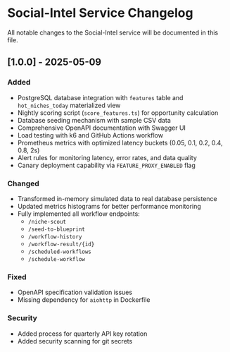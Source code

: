 # Social-Intel Service Changelog

All notable changes to the Social-Intel service will be documented in this file.

## [1.0.0] - 2025-05-09

### Added
- PostgreSQL database integration with `features` table and `hot_niches_today` materialized view
- Nightly scoring script (`score_features.ts`) for opportunity calculation
- Database seeding mechanism with sample CSV data
- Comprehensive OpenAPI documentation with Swagger UI
- Load testing with k6 and GitHub Actions workflow
- Prometheus metrics with optimized latency buckets (0.05, 0.1, 0.2, 0.4, 0.8, 2s)
- Alert rules for monitoring latency, error rates, and data quality
- Canary deployment capability via `FEATURE_PROXY_ENABLED` flag

### Changed
- Transformed in-memory simulated data to real database persistence
- Updated metrics histograms for better performance monitoring
- Fully implemented all workflow endpoints:
  - `/niche-scout`
  - `/seed-to-blueprint`
  - `/workflow-history`
  - `/workflow-result/{id}`
  - `/scheduled-workflows`
  - `/schedule-workflow`

### Fixed
- OpenAPI specification validation issues
- Missing dependency for `aiohttp` in Dockerfile

### Security
- Added process for quarterly API key rotation
- Added security scanning for git secrets
